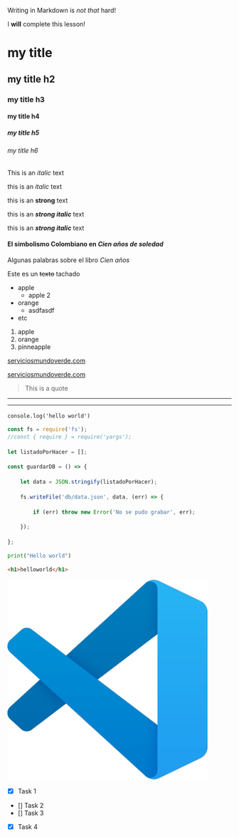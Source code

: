 
Writing in Markdown is _not that_ hard!

I **will** complete this lesson!

<!-- HEADINGS -->

# my title

## my title h2

### my title h3

#### my title h4

##### my title h5

###### my title h6

<!-- italic -->

This is an _italic_ text

this is an *italic* text

<!-- strong -->

this is an **strong** text

this is an ***strong italic*** text

<!-- italica y strong -->

this is an **_strong italic_** text

#### El simbolismo Colombiano en _Cien años de soledad_
Algunas palabras sobre el libro _Cien años_

<!-- strikethrough -->

Este es un ~~texto~~ tachado

<!-- UL -->

* apple
    * apple 2
* orange
    * asdfasdf
* etc

1. apple
2. orange
3. pinneapple

[serviciosmundoverde.com](http://www.serviciosmundoverde.com/)

[serviciosmundoverde.com](http://www.serviciosmundoverde.com/ "LO QUE DESEEN ESCRIBIR carajitos")

>This is a quote

---
___

` console.log('hello world') `

``` javascript
const fs = require('fs');
//const { require } = require('yargs');

let listadoPorHacer = [];

const guardarDB = () => {

    let data = JSON.stringify(listadoPorHacer);

    fs.writeFile('db/data.json', data, (err) => {

        if (err) throw new Error('No se pudo grabar', err);

    });

};

```

``` python
print("Hello world")
```

``` html
<h1>helloworld</h1>
```
![Visual studio code logo](vscode-450x450.png "vsc LOGO")


<!-- GITHUB MARKDOWN -->
* [x] Task 1
* [] Task 2
* [] Task 3
* [x] Task 4






